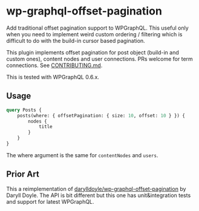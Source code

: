 # wp-graphql-offset-pagination

Add traditional offset pagination support to WPGraphQL. This useful only when
you need to implement weird custom ordering / filtering which is difficult to
do with the build-in cursor based pagination.

This plugin implements offset pagination for post object (build-in and custom
ones), content nodes and user connections. PRs welcome for term connections.
See [CONTRIBUTING.md](CONTRIBUTING.md).

This is tested with WPGraphQL 0.6.x.

## Usage

```graphql
query Posts {
    posts(where: { offsetPagination: { size: 10, offset: 10 } }) {
        nodes {
            title
        }
    }
}
```

The where argument is the same for `contentNodes` and `users`.

## Prior Art

This a reimplementation of [darylldoyle/wp-graphql-offset-pagination][] by
Daryll Doyle. The API is bit different but this one has unit&integration
tests and support for latest WPGraphQL.

[darylldoyle/wp-graphql-offset-pagination]: https://github.com/darylldoyle/wp-graphql-offset-pagination
